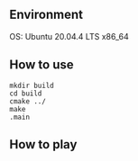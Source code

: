 ## Environment
OS: Ubuntu 20.04.4 LTS x86_64 

## How to use
```
mkdir build
cd build
cmake ../
make
.main
```

## How to play